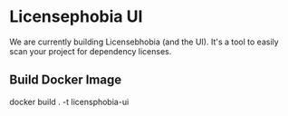 # Licensephobia UI

We are currently building Licensebhobia (and the UI). It's a tool to easily scan your project for dependency licenses.

## Build Docker Image

docker build . -t licensphobia-ui
